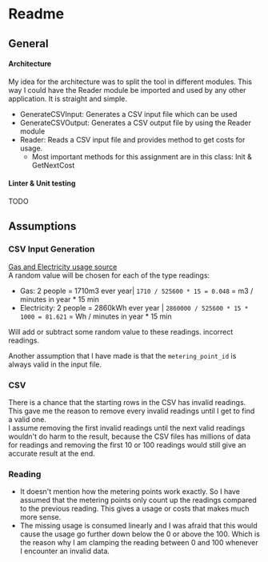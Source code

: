 # Readme

## General
#### Architecture
My idea for the architecture was to split the tool in different modules. This way I could have the Reader module be
imported and used by any other application. It is straight and simple.

* GenerateCSVInput: Generates a CSV input file which can be used
* GenerateCSVOutput: Generates a CSV output file by using the Reader module
* Reader: Reads a CSV input file and provides method to get costs for usage.
    * Most important methods for this assignment are in this class: Init & GetNextCost

#### Linter & Unit testing
TODO

## Assumptions

### CSV Input Generation

[Gas and Electricity usage source](https://www.engie.nl/product-advies/gemiddeld-energieverbruik) <br>
A random value will be chosen for each of the type readings:

* Gas: 2 people = 1710m3 ever year| `1710 / 525600 * 15 = 0.048` = m3 / minutes in year * 15 min
* Electricity: 2 people = 2860kWh ever year | `2860000 / 525600 * 15 * 1000 = 81.621` = Wh / minutes in year * 15 min

Will add or subtract some random value to these readings.
incorrect readings.

Another assumption that I have made is that the `metering_point_id` is always valid in the input file.

### CSV

There is a chance that the starting rows in the CSV has invalid readings. This gave me the reason to remove every
invalid readings until I get to find a valid one.  <br>
I assume removing the first invalid readings until the next valid readings wouldn't do harm to the result, because the
CSV files has millions of data for readings and removing the first 10 or 100 readings would still give an accurate
result at the end.

### Reading

* It doesn't mention how the metering points work exactly. So I have assumed that the metering points only count up the
  readings compared to the previous reading. This gives a usage or costs that makes much more sense.
* The missing usage is consumed linearly and I was afraid that this would cause the usage go further down below the 0 or
  above the 100. Which is the reason why I am clamping the reading between 0 and 100 whenever I encounter an invalid data.
